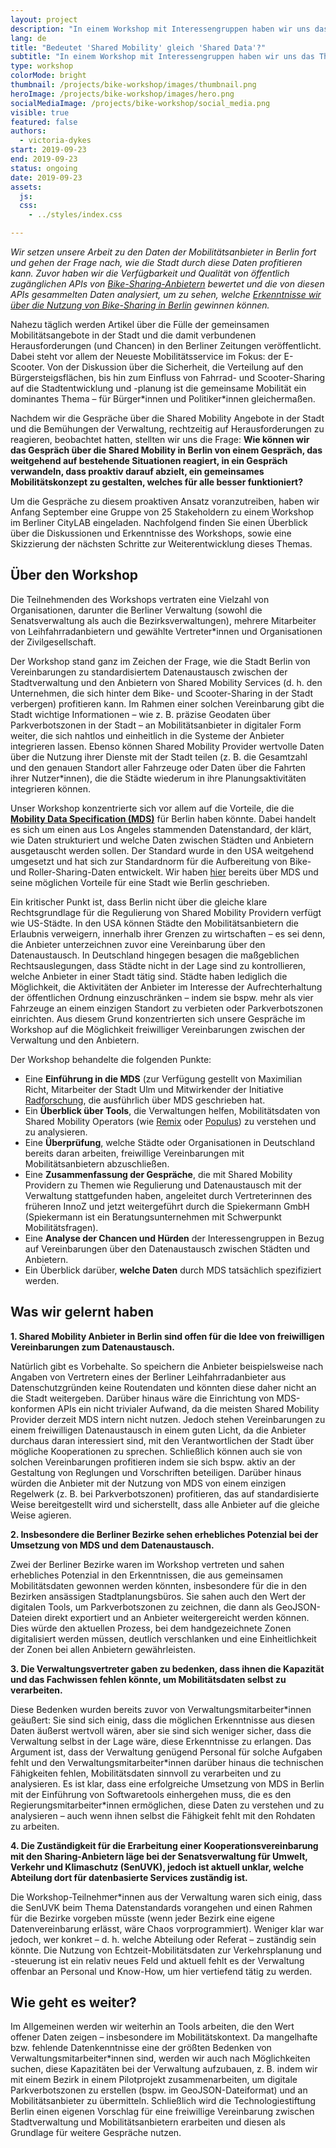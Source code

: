 ```yaml
---
layout: project
description: "In einem Workshop mit Interessengruppen haben wir uns das Thema Datenaustauschvereinbarungen zwischen Shared-Mobility-Providers und der Stadt ausgearbeitet."
lang: de
title: "Bedeutet 'Shared Mobility' gleich 'Shared Data'?"
subtitle: "In einem Workshop mit Interessengruppen haben wir uns das Thema Datenaustauschvereinbarungen zwischen Shared-Mobility-Providers und der Stadt ausgearbeitet."
type: workshop
colorMode: bright
thumbnail: /projects/bike-workshop/images/thumbnail.png
heroImage: /projects/bike-workshop/images/hero.png
socialMediaImage: /projects/bike-workshop/social_media.png
visible: true
featured: false
authors:
  - victoria-dykes
start: 2019-09-23
end: 2019-09-23
status: ongoing
date: 2019-09-23
assets:
  js:
  css:
    - ../styles/index.css

---
```

*Wir setzen unsere Arbeit zu den Daten der Mobilitätsanbieter in Berlin fort und gehen der Frage nach, wie die Stadt durch diese Daten profitieren kann. Zuvor haben wir die Verfügbarkeit und Qualität von öffentlich zugänglichen APIs von [Bike-Sharing-Anbietern](https://lab.technologiestiftung-berlin.de/projects/bike-sharing/de/) bewertet und die von diesen APIs gesammelten Daten analysiert, um zu sehen, welche [Erkenntnisse wir über die Nutzung von Bike-Sharing in Berlin](https://lab.technologiestiftung-berlin.de/projects/bike-analysis/de/) gewinnen können.* 

Nahezu täglich werden Artikel über die Fülle der gemeinsamen Mobilitätsangebote in der Stadt und die damit verbundenen Herausforderungen (und Chancen) in den Berliner Zeitungen veröffentlicht. Dabei steht vor allem der Neueste Mobilitätsservice im Fokus: der E-Scooter. Von der Diskussion über die Sicherheit, die Verteilung auf den Bürgersteigsflächen, bis hin zum Einfluss von Fahrrad- und Scooter-Sharing auf die Stadtentwicklung und -planung ist die gemeinsame Mobilität ein dominantes Thema – für Bürger\*innen und Politiker\*innen gleichermaßen.

Nachdem wir die Gespräche über die Shared Mobility Angebote in der Stadt und die Bemühungen der Verwaltung, rechtzeitig auf Herausforderungen zu reagieren, beobachtet hatten, stellten wir uns die Frage: **Wie können wir das Gespräch über die Shared Mobility in Berlin von einem Gespräch, das weitgehend auf bestehende Situationen reagiert, in ein Gespräch verwandeln, dass proaktiv darauf abzielt, ein gemeinsames Mobilitätskonzept zu gestalten, welches für alle besser funktioniert?**

Um die Gespräche zu diesem proaktiven Ansatz voranzutreiben, haben wir Anfang September eine Gruppe von 25 Stakeholdern zu einem Workshop im Berliner CityLAB eingeladen. Nachfolgend finden Sie einen Überblick über die Diskussionen und Erkenntnisse des Workshops, sowie eine Skizzierung der nächsten Schritte zur Weiterentwicklung dieses Themas.

## Über den Workshop

Die Teilnehmenden des Workshops vertraten eine Vielzahl von Organisationen, darunter die Berliner Verwaltung (sowohl die Senatsverwaltung als auch die Bezirksverwaltungen), mehrere Mitarbeiter von Leihfahrradanbietern und gewählte Vertreter\*innen und Organisationen der Zivilgesellschaft.

Der Workshop stand ganz im Zeichen der Frage, wie die Stadt Berlin von Vereinbarungen zu standardisiertem Datenaustausch zwischen der Stadtverwaltung und den Anbietern von Shared Mobility Services (d. h. den Unternehmen, die sich hinter dem Bike- und Scooter-Sharing in der Stadt verbergen) profitieren kann. Im Rahmen einer solchen Vereinbarung gibt die Stadt wichtige Informationen – wie z. B. präzise Geodaten über Parkverbotszonen in der Stadt – an Mobilitätsanbieter in digitaler Form weiter, die sich nahtlos und einheitlich in die Systeme der Anbieter integrieren lassen. Ebenso können Shared Mobility Provider wertvolle Daten über die Nutzung ihrer Dienste mit der Stadt teilen (z. B. die Gesamtzahl und den genauen Standort aller Fahrzeuge oder Daten über die Fahrten ihrer Nutzer\*innen), die die Städte wiederum in ihre Planungsaktivitäten integrieren können. 

Unser Workshop konzentrierte sich vor allem auf die Vorteile, die die **<a href="https://github.com/CityOfLosAngeles/mobility-data-specification" target="blank">Mobility Data Specification (MDS)</a>** für Berlin haben könnte. Dabei handelt es sich um einen aus Los Angeles stammenden Datenstandard, der klärt, wie Daten strukturiert und welche Daten zwischen Städten und Anbietern ausgetauscht werden sollen. Der Standard wurde in den USA weitgehend umgesetzt und hat sich zur Standardnorm für die Aufbereitung von Bike- und Roller-Sharing-Daten entwickelt. Wir haben <a href="https://lab.technologiestiftung-berlin.de/projects/bike-sharing/de/" target="blank">hier</a> bereits über MDS und seine möglichen Vorteile für eine Stadt wie Berlin geschrieben.

Ein kritischer Punkt ist, dass Berlin nicht über die gleiche klare Rechtsgrundlage für die Regulierung von Shared Mobility Providern verfügt wie US-Städte. In den USA können Städte den Mobilitätsanbietern die Erlaubnis verweigern, innerhalb ihrer Grenzen zu wirtschaften – es sei denn, die Anbieter unterzeichnen zuvor eine Vereinbarung über den Datenaustausch. In Deutschland hingegen besagen die maßgeblichen Rechtsauslegungen, dass Städte nicht in der Lage sind zu kontrollieren, welche Anbieter in einer Stadt tätig sind. Städte haben lediglich die Möglichkeit, die Aktivitäten der Anbieter im Interesse der Aufrechterhaltung der öffentlichen Ordnung einzuschränken – indem sie bspw. mehr als vier Fahrzeuge an einem einzigen Standort zu verbieten oder Parkverbotszonen einrichten. Aus diesem Grund konzentrierten sich unsere Gespräche im Workshop auf die Möglichkeit freiwilliger Vereinbarungen zwischen der Verwaltung und den Anbietern.

Der Workshop behandelte die folgenden Punkte:
* Eine **Einführung in die MDS** (zur Verfügung gestellt von Maximilian Richt, Mitarbeiter der Stadt Ulm und Mitwirkender der Initiative <a href="https://radforschung.org/" target="blank">Radforschung</a>, die ausführlich über MDS geschrieben hat.
* Ein **Überblick über Tools**, die Verwaltungen helfen, Mobilitätsdaten von Shared Mobility Operators (wie <a href="https://www.remix.com/" target="blank">Remix</a> oder <a href="https://www.populus.ai/" target="blank">Populus</a>) zu verstehen und zu analysieren.
* Eine **Überprüfung**, welche Städte oder Organisationen in Deutschland bereits daran arbeiten, freiwillige Vereinbarungen mit Mobilitätsanbietern abzuschließen.  
* Eine **Zusammenfassung der Gespräche**, die mit Shared Mobility Providern zu Themen wie Regulierung und Datenaustausch mit der Verwaltung stattgefunden haben, angeleitet durch Vertreterinnen des früheren InnoZ und jetzt weitergeführt durch die Spiekermann GmbH (Spiekermann ist ein Beratungsunternehmen mit Schwerpunkt Mobilitätsfragen).
* Eine **Analyse der Chancen und Hürden** der Interessengruppen in Bezug auf Vereinbarungen über den Datenaustausch zwischen Städten und Anbietern.
* Ein Überblick darüber, **welche Daten** durch MDS tatsächlich spezifiziert werden.

## Was wir gelernt haben

**1. Shared Mobility Anbieter in Berlin sind offen für die Idee von freiwilligen Vereinbarungen zum Datenaustausch.** 

Natürlich gibt es Vorbehalte. So speichern die Anbieter beispielsweise nach Angaben von Vertretern eines der Berliner Leihfahrradanbieter aus Datenschutzgründen keine Routendaten und könnten diese daher nicht an die Stadt weitergeben. Darüber hinaus wäre die Einrichtung von MDS-konformen APIs ein nicht trivialer Aufwand, da die meisten Shared Mobility Provider derzeit MDS intern nicht nutzen. Jedoch stehen Vereinbarungen zu einem freiwilligen Datenaustausch in einem guten Licht, da die Anbieter durchaus daran interessiert sind, mit den Verantwortlichen der Stadt über mögliche Kooperationen zu sprechen. Schließlich können auch sie von solchen Vereinbarungen profitieren indem sie sich bspw. aktiv an der Gestaltung von Reglungen und Vorschriften beteiligen. Darüber hinaus würden die Anbieter mit der Nutzung von MDS von einem einzigen Regelwerk (z. B. bei Parkverbotszonen) profitieren, das auf standardisierte Weise bereitgestellt wird und sicherstellt, dass alle Anbieter auf die gleiche Weise agieren. 

**2.	Insbesondere die Berliner Bezirke sehen erhebliches Potenzial bei der Umsetzung von MDS und dem Datenaustausch.**

Zwei der Berliner Bezirke waren im Workshop vertreten und sahen erhebliches Potenzial in den Erkenntnissen, die aus gemeinsamen Mobilitätsdaten gewonnen werden könnten, insbesondere für die in den Bezirken ansässigen Stadtplanungsbüros. Sie sahen auch den Wert der digitalen Tools, um Parkverbotszonen zu zeichnen, die dann als GeoJSON-Dateien direkt exportiert und an Anbieter weitergereicht werden können. Dies würde den aktuellen Prozess, bei dem handgezeichnete Zonen digitalisiert werden müssen, deutlich verschlanken und eine Einheitlichkeit der Zonen bei allen Anbietern gewährleisten.

**3.	Die Verwaltungsvertreter gaben zu bedenken, dass ihnen die Kapazität und das Fachwissen fehlen könnte, um Mobilitätsdaten selbst zu verarbeiten.**

Diese Bedenken wurden bereits zuvor von Verwaltungsmitarbeiter\*innen geäußert: Sie sind sich einig, dass die möglichen Erkenntnisse aus diesen Daten äußerst wertvoll wären, aber sie sind sich weniger sicher, dass die Verwaltung selbst in der Lage wäre, diese Erkenntnisse zu erlangen. Das Argument ist, dass der Verwaltung genügend Personal für solche Aufgaben fehlt und den Verwaltungsmitarbeiter\*innen darüber hinaus die technischen Fähigkeiten fehlen, Mobilitätsdaten sinnvoll zu verarbeiten und zu analysieren. Es ist klar, dass eine erfolgreiche Umsetzung von MDS in Berlin mit der Einführung von Softwaretools einhergehen muss, die es den Regierungsmitarbeiter\*innen ermöglichen, diese Daten zu verstehen und zu analysieren – auch wenn ihnen selbst die Fähigkeit fehlt mit den Rohdaten zu arbeiten. 

**4. Die Zuständigkeit für die Erarbeitung einer Kooperationsvereinbarung mit den Sharing-Anbietern läge bei der Senatsverwaltung für Umwelt, Verkehr und Klimaschutz (SenUVK), jedoch ist aktuell unklar, welche Abteilung dort für datenbasierte Services zuständig ist.**

Die Workshop-Teilnehmer*innen aus der Verwaltung waren sich einig, dass die SenUVK beim Thema Datenstandards vorangehen und einen Rahmen für die Bezirke vorgeben müsste (wenn jeder Bezirk eine eigene Datenvereinbarung erlässt, wäre Chaos vorprogrammiert). Weniger klar war jedoch, wer konkret – d. h. welche Abteilung oder Referat – zuständig sein könnte. Die Nutzung von Echtzeit-Mobilitätsdaten zur Verkehrsplanung und -steuerung ist ein relativ neues Feld und aktuell fehlt es der Verwaltung offenbar an Personal und Know-How, um hier vertiefend tätig zu werden.

## Wie geht es weiter?

Im Allgemeinen werden wir weiterhin an Tools arbeiten, die den Wert offener Daten zeigen – insbesondere im Mobilitätskontext. Da mangelhafte bzw. fehlende Datenkenntnisse eine der größten Bedenken von Verwaltungsmitarbeiter\*innen sind, werden wir auch nach Möglichkeiten suchen, diese Kapazitäten bei der Verwaltung aufzubauen, z. B. indem wir mit einem Bezirk in einem Pilotprojekt zusammenarbeiten, um digitale Parkverbotszonen zu erstellen (bspw. im GeoJSON-Dateiformat) und an Mobilitätsanbieter zu übermitteln. Schließlich wird die Technologiestiftung Berlin einen eigenen Vorschlag für eine freiwillige Vereinbarung zwischen Stadtverwaltung und Mobilitätsanbietern erarbeiten und diesen als Grundlage für weitere Gespräche nutzen. 
